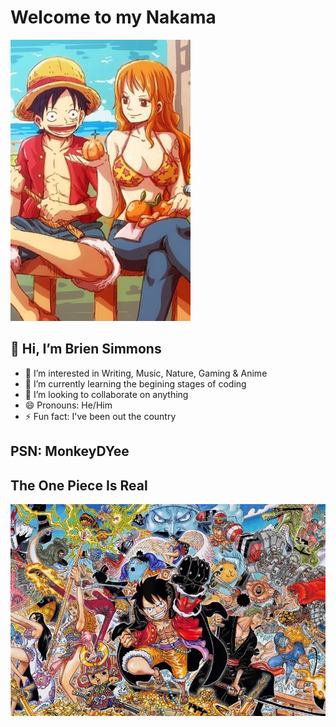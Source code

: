 # Welcome to my Nakama
![Luffy & Nami](Images/Luffy_Nami.JPEG)
## 👋  Hi, I’m Brien Simmons
- 👀 I’m interested in Writing, Music, Nature, Gaming & Anime 
- 🌱 I’m currently learning the begining stages of coding
- 💞️ I’m looking to collaborate on anything
- 😄 Pronouns: He/Him
- ⚡ Fun fact: I've been out the country
## PSN: MonkeyDYee

## The One Piece Is Real
![One Piece](Images/Slide_1_preview.webp)
<!---
MonkeyDYee/MonkeyDYee is a ✨ special ✨ repository because its `README.md` (this file) appears on your GitHub profile.
You can click the Preview link to take a look at your changes.
--->
